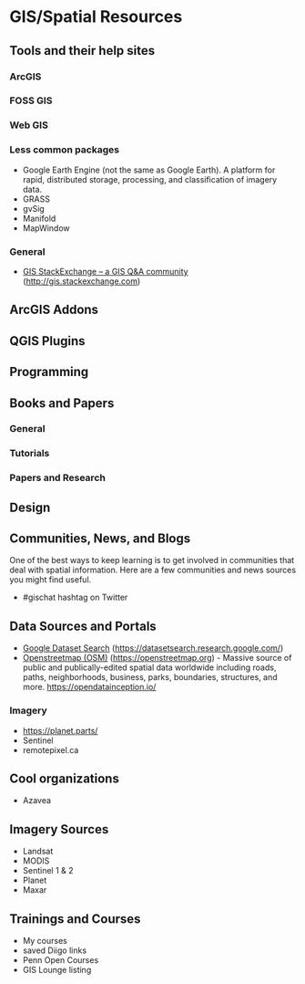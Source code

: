 # GIS/Spatial Resources

## Tools and their help sites
### ArcGIS

### FOSS GIS

### Web GIS

### Less common packages
* Google Earth Engine (not the same as Google Earth). A platform for rapid, distributed storage, processing, and classification of imagery data.
* GRASS
* gvSig
* Manifold
* MapWindow

### General
* [GIS StackExchange – a GIS Q&A community](http://gis.stackexchange.com) (http://gis.stackexchange.com)
## ArcGIS Addons

## QGIS Plugins

## Programming

## Books and Papers

### General

### Tutorials

### Papers and Research

## Design

## Communities, News, and Blogs
One of the best ways to keep learning is to get involved in communities that deal with spatial information. Here are a few communities and news sources you might find useful.

* #gischat hashtag on Twitter

## Data Sources and Portals
* [Google Dataset Search](https://datasetsearch.research.google.com/) (https://datasetsearch.research.google.com/)
* [Openstreetmap (OSM)](https://openstreetmap.org) (https://openstreetmap.org) - Massive source of public and publically-edited spatial data worldwide including roads, paths, neighborhoods, business, parks, boundaries, structures, and more.
https://opendatainception.io/

### Imagery
* https://planet.parts/
* Sentinel
* remotepixel.ca


## Cool organizations
* Azavea

## Imagery Sources
* Landsat
* MODIS
* Sentinel 1 & 2
* Planet
* Maxar

## Trainings and Courses
* My courses
* saved Diigo links
* Penn Open Courses
* GIS Lounge listing
